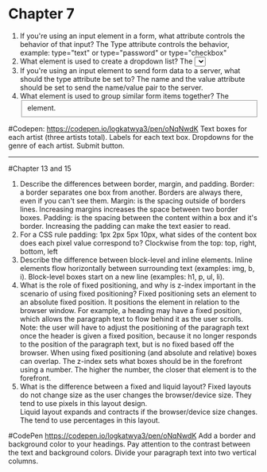# Chapter 7

1. If you're using an input element in a form, what attribute controls the behavior of that input?
The Type attribute controls the behavior, example: type="text" or type="password" or type="checkbox"
2. What element is used to create a dropdown list?
The <select> element.  
3. If you're using an input element to send form data to a server, what should the type attribute be set to?
The name and the value attribute should be set to send the name/value pair to the server.
4. What element is used to group similar form items together?
The <fieldset> element.

#Codepen:
https://codepen.io/logkatwya3/pen/oNqNwdK
Text boxes for each artist (three artists total).
Labels for each text box.
Dropdowns for the genre of each artist.
Submit button.

<hr />

#Chapter 13 and 15

1. Describe the differences between border, margin, and padding.
Border: a border separates one box from another.  Borders are always there, even if you can't see them.
Margin: is the spacing outside of borders lines.  Increasing margins increases the space between two border boxes.
Padding: is the spacing between the content within a box and it's border.  Increasing the padding can make the text easier to read.
2. For a CSS rule padding: 1px 2px 5px 10px, what sides of the content box does each pixel value correspond to?
Clockwise from the top: top, right, bottom, left
3. Describe the difference between block-level and inline elements.
Inline elements flow horizontally between surrounding text (examples: img, b, i).  Block-level boxes start on a new line (examples: h1, p, ul, li).
4. What is the role of fixed positioning, and why is z-index important in the scenario of using fixed positioning?
Fixed positioning sets an element to an absolute fixed position.  It positions the element in relation to the browser window.  For example, a heading may have a fixed position, which allows the paragraph text to flow behind it as the user scrolls.  Note: the user will have to adjust the positioning of the paragraph text once the header is given a fixed position, because it no longer responds to the position of the paragraph text, but is no fixed based off the browser.  When using fixed positioning (and absolute and relative) boxes can overlap.  The z-index sets what boxes should be in the forefront using a number.  The higher the number, the closer that element is to the forefront.
5. What is the difference between a fixed and liquid layout?
Fixed layouts do not change size as the user changes the browser/device size.  They tend to use pixels in this layout design.  
Liquid layout expands and contracts if the browser/device size changes.  The tend to use percentages in this layout.  

#CodePen
https://codepen.io/logkatwya3/pen/oNqNwdK
Add a border and background color to your headings. Pay attention to the contrast between the text and background colors.
Divide your paragraph text into two vertical columns.
